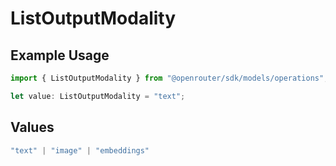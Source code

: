 # ListOutputModality

## Example Usage

```typescript
import { ListOutputModality } from "@openrouter/sdk/models/operations";

let value: ListOutputModality = "text";
```

## Values

```typescript
"text" | "image" | "embeddings"
```